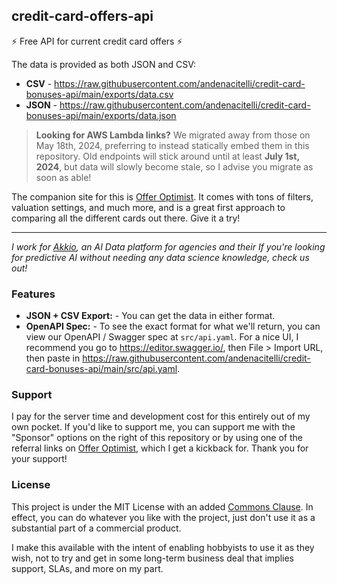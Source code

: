 ## credit-card-offers-api

⚡ Free API for current credit card offers ⚡

The data is provided as both JSON and CSV:

- **CSV** - https://raw.githubusercontent.com/andenacitelli/credit-card-bonuses-api/main/exports/data.csv
- **JSON** - https://raw.githubusercontent.com/andenacitelli/credit-card-bonuses-api/main/exports/data.json

> **Looking for AWS Lambda links?** We migrated away from those on May 18th, 2024, preferring to instead statically embed them in this repository. Old endpoints will stick around until at least **July 1st, 2024**, but data will slowly become stale, so I advise you migrate as soon as able!

The companion site for this is [Offer Optimist](https://offeroptimist.com). It comes with tons of filters, valuation settings, and much more, and is a great first approach to comparing all the different cards out there. Give it a try!

---

_I work for [Akkio](https://akkio.com), an AI Data platform for agencies and their If you're looking for predictive AI without needing any data science knowledge, check us out!_

### Features

- **JSON + CSV Export:** - You can get the data in either format.
- **OpenAPI Spec:** - To see the exact format for what we'll return, you can view our OpenAPI / Swagger spec at `src/api.yaml`. For a nice UI, I recommend you go to https://editor.swagger.io/, then File > Import URL, then paste in https://raw.githubusercontent.com/andenacitelli/credit-card-bonuses-api/main/src/api.yaml.

### Support

I pay for the server time and development cost for this entirely out of my own pocket. If you'd like to support me, you can support me with the "Sponsor" options on the right of this repository or by using one of the referral links on [Offer Optimist](https://offeroptimist.com), which I get a kickback for. Thank you for your support!

### License

This project is under the MIT License with an added [Commons Clause](https://commonsclause.com/). In effect, you can do whatever you like with the project, just don't use it as a substantial part of a commercial product.

I make this available with the intent of enabling hobbyists to use it as they wish, not to try and get in some long-term business deal that implies support, SLAs, and more on my part.
